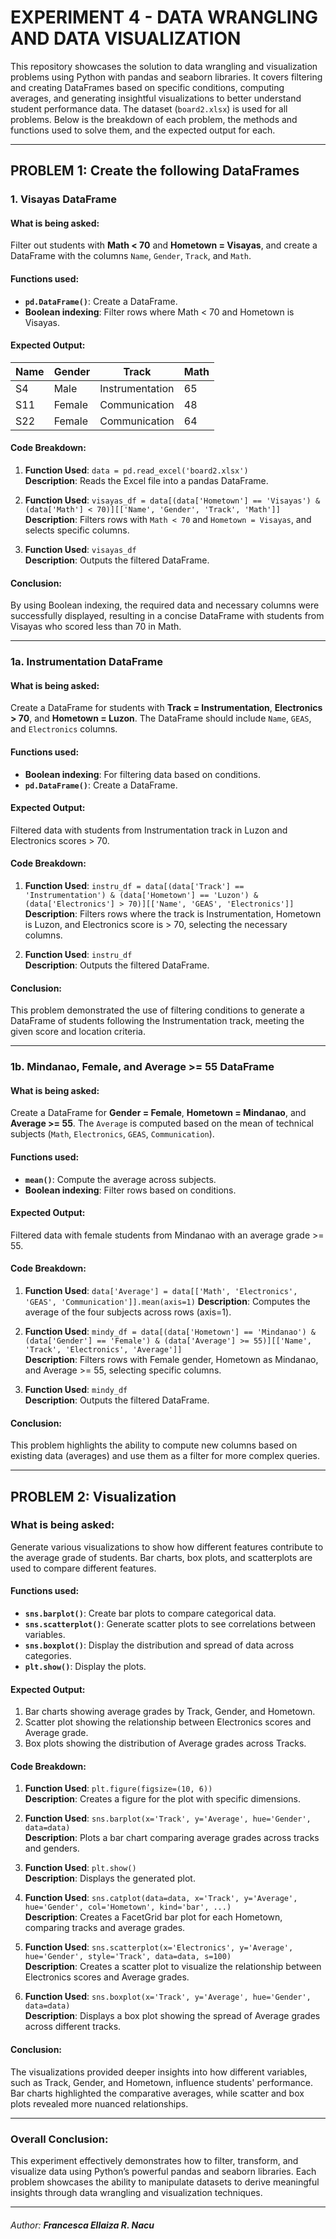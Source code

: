 # **EXPERIMENT 4 - DATA WRANGLING AND DATA VISUALIZATION**

This repository showcases the solution to data wrangling and visualization problems using Python with pandas and seaborn libraries. It covers filtering and creating DataFrames based on specific conditions, computing averages, and generating insightful visualizations to better understand student performance data. The dataset (`board2.xlsx`) is used for all problems. Below is the breakdown of each problem, the methods and functions used to solve them, and the expected output for each.

---

## PROBLEM 1: Create the following DataFrames

### 1. Visayas DataFrame
#### **What is being asked**:  
Filter out students with **Math < 70** and **Hometown = Visayas**, and create a DataFrame with the columns `Name`, `Gender`, `Track`, and `Math`.

#### **Functions used**: 
- **`pd.DataFrame()`**: Create a DataFrame.
- **Boolean indexing**: Filter rows where Math < 70 and Hometown is Visayas.

#### **Expected Output**:
| Name | Gender | Track           | Math |
|------|--------|-----------------|------|
| S4   | Male   | Instrumentation | 65   |
| S11  | Female | Communication   | 48   |
| S22  | Female | Communication   | 64   |

#### **Code Breakdown**:
1. **Function Used**: `data = pd.read_excel('board2.xlsx')`  
   **Description**: Reads the Excel file into a pandas DataFrame.

2. **Function Used**:  `visayas_df = data[(data['Hometown'] == 'Visayas') & (data['Math'] < 70)][['Name', 'Gender', 'Track', 'Math']]` 
   **Description**: Filters rows with `Math < 70` and `Hometown = Visayas`, and selects specific columns.

3. **Function Used**: `visayas_df`  
   **Description**: Outputs the filtered DataFrame.

#### **Conclusion**:  
By using Boolean indexing, the required data and necessary columns were successfully displayed, resulting in a concise DataFrame with students from Visayas who scored less than 70 in Math.

---

### 1a. Instrumentation DataFrame
#### **What is being asked**:  
Create a DataFrame for students with **Track = Instrumentation**, **Electronics > 70**, and **Hometown = Luzon**. The DataFrame should include `Name`, `GEAS`, and `Electronics` columns.

#### **Functions used**: 
- **Boolean indexing**: For filtering data based on conditions.
- **`pd.DataFrame()`**: Create a DataFrame.

#### **Expected Output**:  
Filtered data with students from Instrumentation track in Luzon and Electronics scores > 70.

#### **Code Breakdown**:
1. **Function Used**: `instru_df = data[(data['Track'] == 'Instrumentation') & (data['Hometown'] == 'Luzon') & (data['Electronics'] > 70)][['Name', 'GEAS', 'Electronics']]`  
   **Description**: Filters rows where the track is Instrumentation, Hometown is Luzon, and Electronics score is > 70, selecting the necessary columns.

2. **Function Used**: `instru_df`  
   **Description**: Outputs the filtered DataFrame.

#### **Conclusion**:  
This problem demonstrated the use of filtering conditions to generate a DataFrame of students following the Instrumentation track, meeting the given score and location criteria.

---

### 1b. Mindanao, Female, and Average >= 55 DataFrame
#### **What is being asked**:  
Create a DataFrame for **Gender = Female**, **Hometown = Mindanao**, and **Average >= 55**. The `Average` is computed based on the mean of technical subjects (`Math`, `Electronics`, `GEAS`, `Communication`).

#### **Functions used**: 
- **`mean()`**: Compute the average across subjects.
- **Boolean indexing**: Filter rows based on conditions.

#### **Expected Output**:  
Filtered data with female students from Mindanao with an average grade >= 55.

#### **Code Breakdown**:
1. **Function Used**: `data['Average'] = data[['Math', 'Electronics', 'GEAS', 'Communication']].mean(axis=1)`
   **Description**: Computes the average of the four subjects across rows (axis=1).

2. **Function Used**: `mindy_df = data[(data['Hometown'] == 'Mindanao') & (data['Gender'] == 'Female') & (data['Average'] >= 55)][['Name', 'Track', 'Electronics', 'Average']]`  
   **Description**: Filters rows with Female gender, Hometown as Mindanao, and Average >= 55, selecting specific columns.

3. **Function Used**: `mindy_df`  
   **Description**: Outputs the filtered DataFrame.

#### **Conclusion**:  
This problem highlights the ability to compute new columns based on existing data (averages) and use them as a filter for more complex queries.

---

## PROBLEM 2: Visualization

### **What is being asked**:  
Generate various visualizations to show how different features contribute to the average grade of students. Bar charts, box plots, and scatterplots are used to compare different features.

#### **Functions used**: 
- **`sns.barplot()`**: Create bar plots to compare categorical data.
- **`sns.scatterplot()`**: Generate scatter plots to see correlations between variables.
- **`sns.boxplot()`**: Display the distribution and spread of data across categories.
- **`plt.show()`**: Display the plots.

#### **Expected Output**:
1. Bar charts showing average grades by Track, Gender, and Hometown.
2. Scatter plot showing the relationship between Electronics scores and Average grade.
3. Box plots showing the distribution of Average grades across Tracks.

#### **Code Breakdown**:

1. **Function Used**: `plt.figure(figsize=(10, 6))`  
   **Description**: Creates a figure for the plot with specific dimensions.

2. **Function Used**: `sns.barplot(x='Track', y='Average', hue='Gender', data=data)`  
   **Description**: Plots a bar chart comparing average grades across tracks and genders.

3. **Function Used**: `plt.show()`  
   **Description**: Displays the generated plot.

4. **Function Used**: `sns.catplot(data=data, x='Track', y='Average', hue='Gender', col='Hometown', kind='bar', ...)`  
   **Description**: Creates a FacetGrid bar plot for each Hometown, comparing tracks and average grades.

5. **Function Used**: `sns.scatterplot(x='Electronics', y='Average', hue='Gender', style='Track', data=data, s=100)`  
   **Description**: Creates a scatter plot to visualize the relationship between Electronics scores and Average grades.

6. **Function Used**: `sns.boxplot(x='Track', y='Average', hue='Gender', data=data)`   
   **Description**: Displays a box plot showing the spread of Average grades across different tracks.

#### **Conclusion**:  
The visualizations provided deeper insights into how different variables, such as Track, Gender, and Hometown, influence students' performance. Bar charts highlighted the comparative averages, while scatter and box plots revealed more nuanced relationships.

---

### **Overall Conclusion**:
This experiment effectively demonstrates how to filter, transform, and visualize data using Python’s powerful pandas and seaborn libraries. Each problem showcases the ability to manipulate datasets to derive meaningful insights through data wrangling and visualization techniques.

---

###### Author: **Francesca Ellaiza R. Nacu**
